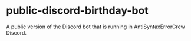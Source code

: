 # public-discord-birthday-bot
A public version of the Discord bot that is running in AntiSyntaxErrorCrew Discord.
